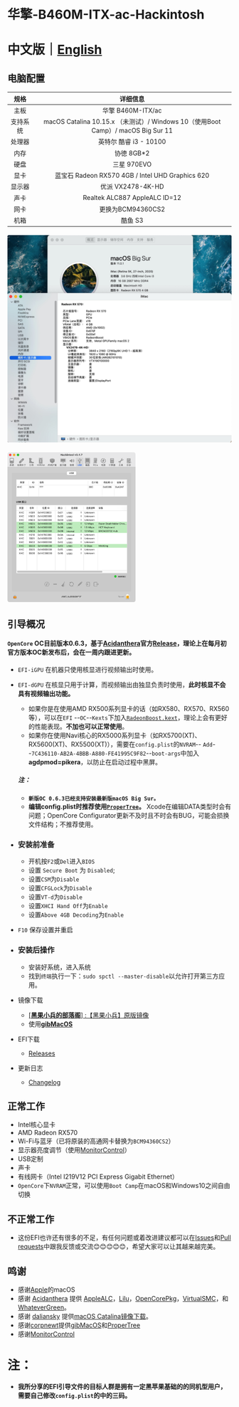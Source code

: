 # 华擎-B460M-ITX-ac-Hackintosh

# 中文版｜[English]( README-EN.md)

## 电脑配置

|   规格   |                           详细信息                           |
| :------: | :----------------------------------------------------------: |
|   主板   |                      华擎 B460M-ITX/ac                       |
| 支持系统 | macOS Catalina 10.15.x （未测试）/ Windows 10（使用Boot Camp）/ macOS Big Sur 11 |
|  处理器  |                    英特尔 酷睿 i3 - 10100                    |
|   内存   |                          协徳 8GB*2                          |
|   硬盘   |                         三星 970EVO                          |
|   显卡   |       蓝宝石 Radeon RX570 4GB / Intel UHD Graphics 620       |
|  显示器  |                      优派 VX2478-4K-HD                       |
|   声卡   |                Realtek ALC887  AppleALC ID=12                |
|   网卡   |                      更换为BCM94360CS2                       |
|   机箱   |                           酷鱼 S3                            |

#### ![概况](IMG/MAC.png)

<img src="IMG/USB.png" alt="USB" style="zoom: 33%;" />

## 引导概况

#### `OpenCore`  OC目前版本0.6.3，基于[Acidanthera](https://github.com/acidanthera)官方[Release](https://github.com/acidanthera/OpenCorePkg/releases)，理论上在每月初官方版本OC新发布后，会在一周内跟进更新。

- `EFI-iGPU` 在机器只使用核显进行视频输出时使用。
  
- `EFI-dGPU` 在核显只用于计算，而视频输出由独显负责时使用，**此时核显不会具有视频输出功能。**

    - 如果你是在使用AMD RX500系列显卡的话（如RX580、RX570、RX560等），可以在`EFI` --`OC`--`Kexts`下加入[`RadeonBoost.kext`](https://github.com/WenvyG/ASRock-B460M-ITX-ac-Hackintosh/tree/main/RadeonBoost.kext)，理论上会有更好的性能表现。**不加也可以正常使用**。
    - 如果你在使用Navi核心的RX5000系列显卡（如RX5700(XT)、RX5600(XT)、RX5500(XT)），需要在`config.plist`的`NVRAM`-- `Add`--`7C436110-AB2A-4BBB-A880-FE41995C9F82`--`boot-args`中加入**agdpmod=pikera**，以防止在启动过程中黑屏。

    ##### 注：

    -  **`新版OC 0.6.3已经支持安装最新版macOS Big Sur。`**
    - **编辑config.plist时推荐使用[`ProperTree`](https://github.com/corpnewt/ProperTree)。** Xcode在编辑DATA类型时会有问题；OpenCore Configurator更新不及时且不时会有BUG，可能会损换文件结构；不推荐使用。

- ### 安装前准备
  
  - 开机按`F2`或`Del`进入`BIOS`
  - 设置 `Secure Boot` 为 `Disabled`;
  - 设置`CSM`为`Disable`
  - 设置`CFGLock`为`Disable`
  - 设置`VT-d`为`Disable`
  - 设置`XHCI Hand Off`为`Enable`
  - 设置`Above 4GB Decoding`为`Enable`
- `F10` 保存设置并重启
  
- ### 安装后操作

  - 安装好系统，进入系统
  - 找到`终端`执行一下：`sudo spctl --master-disable`以允许打开第三方应用。

- 镜像下载
  
  - [[**黑果小兵的部落阁**] :【黑果小兵】原版镜像](https://blog.daliansky.net/categories/下载/镜像/)
  - 使用[**gibMacOS**](https://github.com/corpnewt/gibMacOS)
  
- EFI下载
  
  - [Releases](https://github.com/WenvyG/ASRock-B460M-ITX-ac-Hackintosh)
  
- 更新日志  
  
  - [Changelog](Changelog.md)

## 正常工作

- Intel核心显卡
- AMD Radeon RX570
- Wi-Fi与蓝牙（已将原装的高通网卡替换为`BCM94360CS2`）
- 显示器亮度调节（使用[MonitorControl](https://github.com/MonitorControl/MonitorControl/releases)）
- USB定制
- 声卡
- 有线网卡（Intel I219V12 PCI Express Gigabit Ethernet）
- `OpenCore`下`NVRAM`正常，可以使用`Boot Camp`在macOS和Windows10之间自由切换

## 不正常工作

- 这份EFI也许还有很多的不足，有任何问题或着改进建议都可以在[Issues](https://github.com/WenvyG/Lenovo-ideapad-110-15IKB-Hackintosh/issues)和[Pull requests](https://github.com/WenvyG/ASRock-B460M-ITX-ac-Hackintosh/pulls)中跟我反馈或交流😊😊😊😊😊，希望大家可以让其越来越完美。

## 鸣谢

- 感谢[Apple](https://www.apple.com/cn/)的macOS
- 感谢 [Acidanthera](https://github.com/acidanthera) 提供 [AppleALC](https://github.com/acidanthera/AppleALC)，[Lilu](https://github.com/acidanthera/Lilu)，[OpenCorePkg](https://github.com/acidanthera/OpenCorePkg)，[VirtualSMC](https://github.com/acidanthera/VirtualSMC)，和 [WhateverGreen](https://github.com/acidanthera/WhateverGreen)。
- 感谢 [daliansky](https://github.com/daliansky) 提供[macOS Catalina镜像下载](https://blog.daliansky.net/categories/下载/镜像/)。
- 感谢[corpnewt](https://github.com/corpnewt)提供[gibMacOS](https://github.com/corpnewt/gibMacOS)和[ProperTree](https://github.com/corpnewt/ProperTree)
- 感谢[MonitorControl](https://github.com/MonitorControl/MonitorControl/releases)

# 注：

- **我所分享的EFI引导文件的目标人群是拥有一定黑苹果基础的的同机型用户，需要自己修改`config.plist`的中的三码。**

